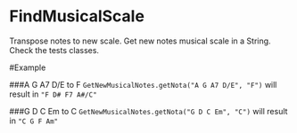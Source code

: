 # FindMusicalScale
Transpose notes to new scale. Get new notes musical scale in a String. Check the tests classes.

#Example

###A G A7 D/E to F
`GetNewMusicalNotes.getNota("A G A7 D/E", "F")` will result in  `"F D# F7 A#/C"`

###G D C Em to C
`GetNewMusicalNotes.getNota("G D C Em", "C")` will result in  `"C G F Am"`
